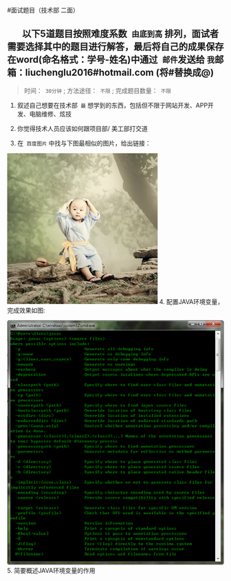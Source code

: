 #面试题目（技术部 二面）
## &#160; &#160; &#160; &#160;以下5道题目按照难度系数` 由底到高` 排列，面试者需要选择其中的题目进行解答，最后将自己的成果保存在word(命名格式：学号-姓名)中通过` 邮件`发送给 `我`邮箱：liuchenglu2016#hotmail.com (将#替换成@)
> 时间：` 30分钟` ; 方法途径：` 不限` ; 完成题目数量：` 不限`

1. 叙述自己想要在技术部` 最` 想学到的东西，包括但不限于网站开发、APP开发、电脑维修、炫技

2. 你觉得技术人员应该如何跟项目部/ 美工部打交道

3. 在` 百度图片` 中找与下图最相似的图片，给出链接：

 ![头像](img_rel/icon.png)
4. 配置JAVA环境变量，完成效果如图: 

 ![JAVA环境变量配置完成效果图](img_rel/java_path.png)
5. 简要概述JAVA环境变量的作用
